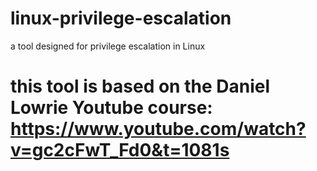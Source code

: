 # linux-privilege-escalation
a tool designed for privilege escalation in Linux

# this tool is based on the Daniel Lowrie Youtube course: https://www.youtube.com/watch?v=gc2cFwT_Fd0&t=1081s

